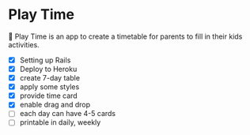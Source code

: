 # Play Time

📅 Play Time is an app to create a timetable for parents to fill in their kids activities.

- [x] Setting up Rails
- [x] Deploy to Heroku
- [x] create 7-day table
- [x] apply some styles
- [x] provide time card
- [x] enable drag and drop
- [ ] each day can have 4-5 cards
- [ ] printable in daily, weekly
